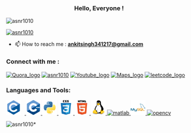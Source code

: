 <h3 align="center">Hello, Everyone !</h3>

<p align="left"> <img src="https://komarev.com/ghpvc/?username=asnr1010&label=Profile%20views&color=0e75b6&style=flat" alt="asnr1010" /> </p>

<p align="left"> <a href="https://github.com/ryo-ma/github-profile-trophy"><img src="https://github-profile-trophy.vercel.app/?username=asnr1010" alt="asnr1010" /></a> </p>

- 📫 How to reach me : **ankitsingh341217@gmail.com**

<h3 align="left">Connect with me :</h3>
<p align="left">
<a href="https://www.quora.com/profile/Ankit-Singh-12588" target="blank"><img align="center" src="https://upload.wikimedia.org/wikipedia/commons/0/09/Quora_icon.svg" alt="Quora_logo" height="30" width="40" /></a>
<a href="https://auth.geeksforgeeks.org/user/asnr1010" target="blank"><img align="center" src="https://raw.githubusercontent.com/rahuldkjain/github-profile-readme-generator/master/src/images/icons/Social/geeks-for-geeks.svg" alt="asnr1010" height="30" width="40" /></a>
<a href="https://www.youtube.com/channel/UCyok-F_IoYM9rpK2bXP9b2Q" target="blank"><img align="center" src="https://upload.wikimedia.org/wikipedia/commons/7/72/YouTube_social_white_square_%282017%29.svg" alt="Youtube_logo" height="30" width="40" /></a> 
<a href="https://www.google.com/maps/contrib/102474356353252782913/photos/@25.2643669,82.9860454,16z/data=!3m1!4b1!4m3!8m2!3m1!1e1?entry=ttu" target="blank"><img align="center" src="https://upload.wikimedia.org/wikipedia/commons/3/39/Google_Maps_icon_%282015-2020%29.svg" alt="Maps_logo" height="30" width="40" /></a>  
<a href="https://leetcode.com/asnr1010/" target="blank"><img align="center" src="https://leetcode.com/static/images/LeetCode_Sharing.png" alt="leetcode_logo" height="30" width="40" /></a>
 
   
</p>

<h3 align="left">Languages and Tools:</h3>
<p align="left"> <a href="https://www.cprogramming.com/" target="_blank" rel="noreferrer"> <img src="https://raw.githubusercontent.com/devicons/devicon/master/icons/c/c-original.svg" alt="c" width="40" height="40" style="margin-right:10px;" /> </a> <a href="https://www.w3schools.com/cpp/" target="_blank" rel="noreferrer"> <img src="https://raw.githubusercontent.com/devicons/devicon/master/icons/cplusplus/cplusplus-original.svg" alt="cplusplus" width="40" height="40"/> </a> <a href="https://www.python.org" target="_blank" rel="noreferrer"> <img src="https://raw.githubusercontent.com/devicons/devicon/master/icons/python/python-original.svg" alt="python" width="40" height="40"/> </a><a href="https://www.w3schools.com/css/" target="_blank" rel="noreferrer"> <img src="https://raw.githubusercontent.com/devicons/devicon/master/icons/css3/css3-original-wordmark.svg" alt="css3" width="40" height="40"/> </a> <a href="https://www.w3.org/html/" target="_blank" rel="noreferrer"> <img src="https://raw.githubusercontent.com/devicons/devicon/master/icons/html5/html5-original-wordmark.svg" alt="html5" width="40" height="40"/> </a> <a href="https://www.linux.org/" target="_blank" rel="noreferrer"> <img src="https://raw.githubusercontent.com/devicons/devicon/master/icons/linux/linux-original.svg" alt="linux" width="40" height="40"/> </a> <a href="https://www.mathworks.com/" target="_blank" rel="noreferrer"> <img src="https://upload.wikimedia.org/wikipedia/commons/2/21/Matlab_Logo.png" alt="matlab" width="40" height="40"/> </a> <a href="https://www.mysql.com/" target="_blank" rel="noreferrer"> <img src="https://raw.githubusercontent.com/devicons/devicon/master/icons/mysql/mysql-original-wordmark.svg" alt="mysql" width="40" height="40"/> </a> <a href="https://opencv.org/" target="_blank" rel="noreferrer"> <img src="https://www.vectorlogo.zone/logos/opencv/opencv-icon.svg" alt="opencv" width="40" height="40"/> </a>  </p>

<p><img align="left" src="https://github-readme-stats.vercel.app/api/top-langs?username=asnr1010&show_icons=true&locale=en&layout=compact" alt="asnr1010" /></p>*

<!--  <p>&nbsp;<img align="center" src="https://github-readme-stats.vercel.app/api?username=asnr1010&show_icons=true&locale=en" alt="asnr1010" /></p>-->
